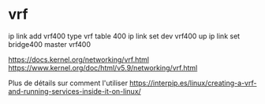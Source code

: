 

# vrf

ip link add vrf400 type vrf table 400
ip link set dev vrf400 up
ip link set bridge400 master vrf400

https://docs.kernel.org/networking/vrf.html
https://www.kernel.org/doc/html/v5.9/networking/vrf.html

Plus de détails sur comment l'utiliser
https://interpip.es/linux/creating-a-vrf-and-running-services-inside-it-on-linux/

